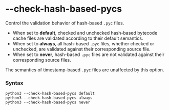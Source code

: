 # --check-hash-based-pycs

Control the validation behavior of hash-based `.pyc` files. 

- When set to **default**, checked and unchecked hash-based bytecode cache files are validated according to their default semantics.
- When set to **always**, all hash-based `.pyc` files, whether checked or unchecked, are validated against their corresponding source file.
- When set to **never**, hash-based `.pyc` files are not validated against their corresponding source files.

The semantics of timestamp-based `.pyc` files are unaffected by this option.

### Syntax

```shell
python3 --check-hash-based-pycs default
python3 --check-hash-based-pycs always
python3 --check-hash-based-pycs never
```